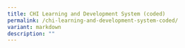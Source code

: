 ```yaml
---
title: CHI Learning and Development System (coded)
permalink: /chi-learning-and-development-system-coded/
variant: markdown
description: ""
---
```

